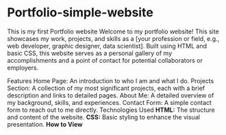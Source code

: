 # Portfolio-simple-website
This is my first Portfolio website
Welcome to my portfolio website! This site showcases my work, projects, and skills as a [your profession or field, e.g., web developer, graphic designer, data scientist]. Built using HTML and basic CSS, this website serves as a personal gallery of my accomplishments and a point of contact for potential collaborators or employers.

Features
Home Page: An introduction to who I am and what I do.
Projects Section: A collection of my most significant projects, each with a brief description and links to detailed pages.
About Me: A detailed overview of my background, skills, and experiences.
Contact Form: A simple contact form to reach out to me directly.
Technologies Used
**HTML:** The structure and content of the website.
**CSS:** Basic styling to enhance the visual presentation.
**How to View**

